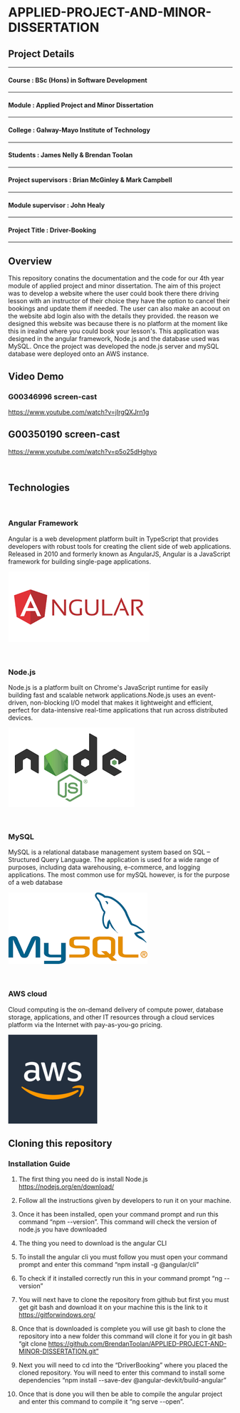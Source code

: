 # APPLIED-PROJECT-AND-MINOR-DISSERTATION

## Project Details
----------------------------------------------
#### Course : BSc (Hons) in Software Development
----------------------------------------------
#### Module : Applied Project and Minor Dissertation
----------------------------------------------
#### College : Galway-Mayo Institute of Technology
----------------------------------------------
#### Students :            James Nelly & Brendan Toolan
----------------------------------------------
#### Project supervisors : Brian McGinley & Mark Campbell
----------------------------------------------
#### Module supervisor :   John Healy
----------------------------------------------
#### Project Title :       Driver-Booking
----------------------------------------------

## Overview 
This repository conatins the documentation and the code for our 4th year module of applied project and minor dissertation. 
The aim of this project was to develop a website where the user could book there there driving lesson with an instructor of their choice
they have the option to cancel their bookings and update them if needed. The user can also make an acoout on the website abd login also with the details they provided.
the reason we designed this website was because there is no platform at the moment like this in irealnd where you could book your lesson's.
This application was designed in the angular framework, Node.js and the database used was MySQL. Once the project was 
developed the node.js server and mySQL database were deployed onto an AWS instance.
<br />

## Video Demo

### G00346996 screen-cast
https://www.youtube.com/watch?v=jIrgQXJrn1g

## G00350190 screen-cast
https://www.youtube.com/watch?v=p5o25dHghyo 


<br />


## Technologies
<br />

### Angular Framework

Angular is a web development platform built in TypeScript that provides developers with robust tools for creating the client 
side of web applications. Released in 2010 and formerly known as AngularJS, 
Angular is a JavaScript framework for building single-page applications.

![angular Logo](/images/angular.png)

<br />

### Node.js

Node.js is a platform built on Chrome's JavaScript runtime for easily building fast and scalable network applications.Node.js 
uses an event-driven, non-blocking I/O model that makes it lightweight and efficient, 
perfect for data-intensive real-time applications that run across distributed devices.

![node.js Logo](/images/node.png)

<br />

### MySQL

MySQL is a relational database management system based on SQL – Structured Query Language. 
The application is used for a wide range of purposes, including data warehousing, e-commerce, and logging applications. 
The most common use for mySQL however, is for the purpose of a web database

![mysql Logo](/images/mysql.png)

<br />

### AWS cloud
Cloud computing is the on-demand delivery of compute power, database storage, applications, and other IT 
resources through a cloud services platform via the Internet with pay-as-you-go pricing.

![aws Logo](/images/aws.png)




## Cloning this repository

### Installation Guide

1. The first thing you need do is install Node.js
https://nodejs.org/en/download/

2. Follow all the instructions given by developers to run it on your machine.

3. Once it has been installed, open your command prompt and run this command “npm --version”. 
This command will check the version of node.js  you have downloaded

4. The thing you need to download is the angular CLI

5. To install the angular cli you must follow you must open your command prompt and enter this command  “npm install -g @angular/cli”

6. To check if it installed correctly run this in your command prompt  “ng --version”

7. You will next have to clone the repository from github but first you must get git bash  and download it on your machine this is the link to it
https://gitforwindows.org/

8. Once that is downloaded is complete you will use git bash to clone the repository into a new folder this command will clone it for you in git bash 
“git clone https://github.com/BrendanToolan/APPLIED-PROJECT-AND-MINOR-DISSERTATION.git”

9. Next you will need to cd into the “DriverBooking” where you placed the cloned repository. 
You will need to enter this command to install some dependencies “npm install --save-dev @angular-devkit/build-angular”

10. Once that is done you will then be able to compile the angular project and enter this command to compile it “ng serve --open”.







